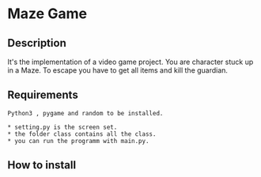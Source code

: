 Maze Game
==========

## Description

It's the implementation of a video game project. 
You are character stuck up in a Maze. To escape you have to get all items
and kill the guardian.

## Requirements
	Python3 , pygame and random to be installed.

	* setting.py is the screen set.
	* the folder class contains all the class.
	* you can run the programm with main.py. 

## How to install